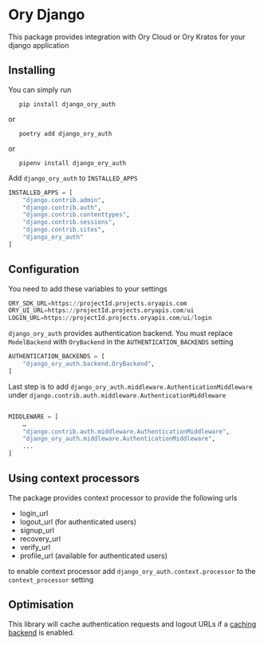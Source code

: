 # Ory Django

This package provides integration with Ory Cloud or Ory Kratos for your django application

## Installing

You can simply run

```
   pip install django_ory_auth
```

or

```
   poetry add django_ory_auth
```

or

```
   pipenv install django_ory_auth
```

Add `django_ory_auth` to `INSTALLED_APPS`

```python
INSTALLED_APPS = [
    "django.contrib.admin",
    "django.contrib.auth",
    "django.contrib.contenttypes",
    "django.contrib.sessions",
    "django.contrib.sites",
    "django_ory_auth"
]
```

## Configuration

You need to add these variables to your settings

```python
ORY_SDK_URL=https://projectId.projects.oryapis.com
ORY_UI_URL=https://projectId.projects.oryapis.com/ui
LOGIN_URL=https://projectId.projects.oryapis.com/ui/login
```

`django_ory_auth` provides authentication backend. You must replace `ModelBackend` with `OryBackend` in the `AUTHENTICATION_BACKENDS` setting

```python
AUTHENTICATION_BACKENDS = [
    "django_ory_auth.backend.OryBackend",
]
```

Last step is to add `django_ory_auth.middleware.AuthenticationMiddleware` under `django.contrib.auth.middleware.AuthenticationMiddleware`

```python

MIDDLEWARE = [
    …
    "django.contrib.auth.middleware.AuthenticationMiddleware",
    "django_ory_auth.middleware.AuthenticationMiddleware",
    ...
]
```

## Using context processors

The package provides context processor to provide the following urls

- login_url
- logout_url (for authenticated users)
- signup_url
- recovery_url
- verify_url
- profile_url (available for authenticated users)

to enable context processor add `django_ory_auth.context.processor` to the `context_processor` setting

## Optimisation

This library will cache authentication requests and logout URLs if a [caching backend](https://docs.djangoproject.com/en/stable/ref/settings/#std-setting-CACHES) is enabled.
